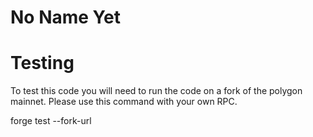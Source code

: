 # No Name Yet



# Testing

To test this code you will need to run the code on a fork of the polygon mainnet. Please use this command with your own RPC.

forge test --fork-url <YOUR-RPC-HERE>